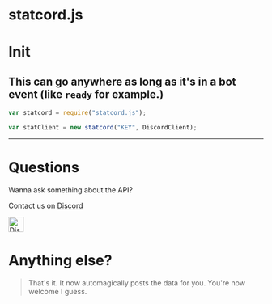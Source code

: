 # statcord.js

# Init
## This can go anywhere as long as it's in a bot event (like `ready` for example.)
```js
var statcord = require("statcord.js");

var statClient = new statcord("KEY", DiscordClient);


```

---

# Questions

Wanna ask something about the API?

Contact us on [Discord](https://statcord.com/discord)

<a href="http://statcord.com/discord" target="_blank">
    <img src="https://discordapp.com/api/guilds/608711879858192479/embed.png" alt="Discord" height="30">
</a>

# Anything else?
> That's it. It now automagically posts the data for you. You're now welcome I guess.